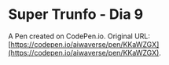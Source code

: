 # Super Trunfo - Dia 9

A Pen created on CodePen.io. Original URL: [https://codepen.io/aiwaverse/pen/KKaWZGX](https://codepen.io/aiwaverse/pen/KKaWZGX).


